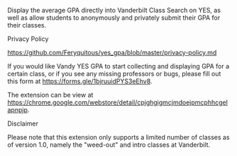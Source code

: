 Display the average GPA directly into Vanderbilt Class Search on YES, as well as allow students to anonymously and privately submit their GPA for their classes.

Privacy Policy

https://github.com/Feryquitous/yes_gpa/blob/master/privacy-policy.md

If you would like Vandy YES GPA to start collecting and displaying GPA for a certain class, or if you see any missing professors or bugs, please fill out this form at https://forms.gle/1bjruuidPYS3eEhv8.

The extension can be view at https://chrome.google.com/webstore/detail/cpjghgigmcjmdoejpmcphhcgelapnpjp.

Disclaimer

Please note that this extension only supports a limited number of classes as of version 1.0, namely the "weed-out" and intro classes at Vanderbilt.